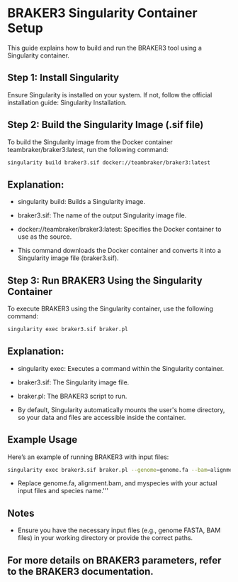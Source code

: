 # BRAKER3 Singularity Container Setup
This guide explains how to build and run the BRAKER3 tool using a Singularity container.

## Step 1: Install Singularity
Ensure Singularity is installed on your system. If not, follow the official installation guide: Singularity Installation.

## Step 2: Build the Singularity Image (.sif file)
To build the Singularity image from the Docker container teambraker/braker3:latest, run the following command:

```bash
singularity build braker3.sif docker://teambraker/braker3:latest
```

## Explanation:
- singularity build: Builds a Singularity image.

- braker3.sif: The name of the output Singularity image file.

- docker://teambraker/braker3:latest: Specifies the Docker container to use as the source.

- This command downloads the Docker container and converts it into a Singularity image file (braker3.sif).

## Step 3: Run BRAKER3 Using the Singularity Container
To execute BRAKER3 using the Singularity container, use the following command:

```bash
singularity exec braker3.sif braker.pl
```

## Explanation:
- singularity exec: Executes a command within the Singularity container.

- braker3.sif: The Singularity image file.

- braker.pl: The BRAKER3 script to run.

- By default, Singularity automatically mounts the user's home directory, so your data and files are accessible inside the container.

## Example Usage
Here’s an example of running BRAKER3 with input files:

```bash
singularity exec braker3.sif braker.pl --genome=genome.fa --bam=alignment.bam --species=myspecies
```
- Replace genome.fa, alignment.bam, and myspecies with your actual input files and species name.'''

## Notes
- Ensure you have the necessary input files (e.g., genome FASTA, BAM files) in your working directory or provide the correct paths.

## For more details on BRAKER3 parameters, refer to the BRAKER3 documentation.

